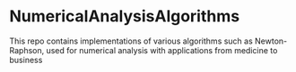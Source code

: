 # NumericalAnalysisAlgorithms
This repo contains implementations of various algorithms such as Newton-Raphson, used for
numerical analysis with applications from medicine to business
